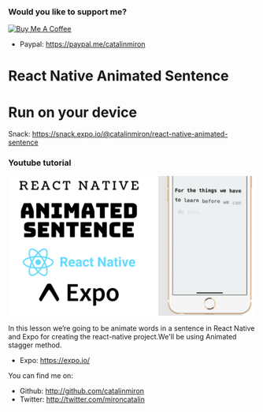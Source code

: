 ### Would you like to support me?

<a href="https://www.buymeacoffee.com/catalinmiron" target="_blank"><img src="https://www.buymeacoffee.com/assets/img/custom_images/orange_img.png" alt="Buy Me A Coffee" style="height: auto !important;width: auto !important;" ></a>

- Paypal: https://paypal.me/catalinmiron

# React Native Animated Sentence

# Run on your device

Snack: https://snack.expo.io/@catalinmiron/react-native-animated-sentence

### Youtube tutorial

[![React Native Animated Sentence Youtube tutorial](react-native-animated-sentence.png)](https://youtu.be/42BkfJ-h54E)

In this lesson we’re going to be animate words in a sentence in React Native and Expo for creating the react-native project.We'll be using Animated stagger method.

- Expo: https://expo.io/

You can find me on:

- Github: http://github.com/catalinmiron
- Twitter: http://twitter.com/mironcatalin
